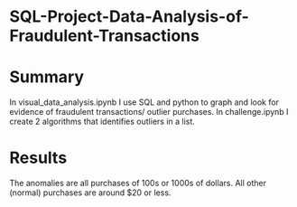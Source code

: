 # SQL-Project-Data-Analysis-of-Fraudulent-Transactions

# Summary
In visual_data_analysis.ipynb I use SQL and python to graph and look for evidence of fraudulent transactions/ outlier purchases. In challenge.ipynb I create 2 algorithms that identifies outliers in a list. 
# Results
The anomalies are all purchases of 100s or 1000s of dollars. All other (normal) purchases are around $20 or less.
